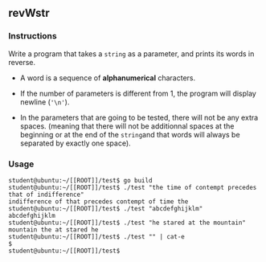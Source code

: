 ## revWstr

### Instructions

Write a program that takes a `string` as a parameter, and prints its words in reverse.

- A word is a sequence of **alphanumerical** characters.

- If the number of parameters is different from 1, the program will display newline (`'\n'`).

- In the parameters that are going to be tested, there will not be any extra spaces. (meaning that there will not be additionnal spaces at the beginning or at the end of the `string`and that words will always be separated by exactly one space).

### Usage

```console
student@ubuntu:~/[[ROOT]]/test$ go build
student@ubuntu:~/[[ROOT]]/test$ ./test "the time of contempt precedes that of indifference"
indifference of that precedes contempt of time the
student@ubuntu:~/[[ROOT]]/test$ ./test "abcdefghijklm"
abcdefghijklm
student@ubuntu:~/[[ROOT]]/test$ ./test "he stared at the mountain"
mountain the at stared he
student@ubuntu:~/[[ROOT]]/test$ ./test "" | cat-e
$
student@ubuntu:~/[[ROOT]]/test$ 
```
